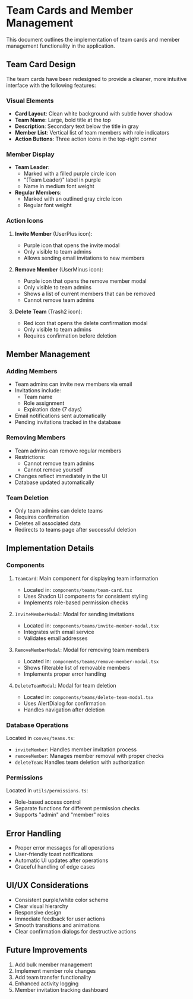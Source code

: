 # Team Cards and Member Management

This document outlines the implementation of team cards and member management functionality in the application.

## Team Card Design

The team cards have been redesigned to provide a cleaner, more intuitive interface with the following features:

### Visual Elements
- **Card Layout**: Clean white background with subtle hover shadow
- **Team Name**: Large, bold title at the top
- **Description**: Secondary text below the title in gray
- **Member List**: Vertical list of team members with role indicators
- **Action Buttons**: Three action icons in the top-right corner

### Member Display
- **Team Leader**: 
  - Marked with a filled purple circle icon
  - "(Team Leader)" label in purple
  - Name in medium font weight
- **Regular Members**: 
  - Marked with an outlined gray circle icon
  - Regular font weight

### Action Icons
1. **Invite Member** (UserPlus icon):
   - Purple icon that opens the invite modal
   - Only visible to team admins
   - Allows sending email invitations to new members

2. **Remove Member** (UserMinus icon):
   - Purple icon that opens the remove member modal
   - Only visible to team admins
   - Shows a list of current members that can be removed
   - Cannot remove team admins

3. **Delete Team** (Trash2 icon):
   - Red icon that opens the delete confirmation modal
   - Only visible to team admins
   - Requires confirmation before deletion

## Member Management

### Adding Members
- Team admins can invite new members via email
- Invitations include:
  - Team name
  - Role assignment
  - Expiration date (7 days)
- Email notifications sent automatically
- Pending invitations tracked in the database

### Removing Members
- Team admins can remove regular members
- Restrictions:
  - Cannot remove team admins
  - Cannot remove yourself
- Changes reflect immediately in the UI
- Database updated automatically

### Team Deletion
- Only team admins can delete teams
- Requires confirmation
- Deletes all associated data
- Redirects to teams page after successful deletion

## Implementation Details

### Components
1. `TeamCard`: Main component for displaying team information
   - Located in: `components/teams/team-card.tsx`
   - Uses Shadcn UI components for consistent styling
   - Implements role-based permission checks

2. `InviteMemberModal`: Modal for sending invitations
   - Located in: `components/teams/invite-member-modal.tsx`
   - Integrates with email service
   - Validates email addresses

3. `RemoveMemberModal`: Modal for removing team members
   - Located in: `components/teams/remove-member-modal.tsx`
   - Shows filterable list of removable members
   - Implements proper error handling

4. `DeleteTeamModal`: Modal for team deletion
   - Located in: `components/teams/delete-team-modal.tsx`
   - Uses AlertDialog for confirmation
   - Handles navigation after deletion

### Database Operations
Located in `convex/teams.ts`:
- `inviteMember`: Handles member invitation process
- `removeMember`: Manages member removal with proper checks
- `deleteTeam`: Handles team deletion with authorization

### Permissions
Located in `utils/permissions.ts`:
- Role-based access control
- Separate functions for different permission checks
- Supports "admin" and "member" roles

## Error Handling
- Proper error messages for all operations
- User-friendly toast notifications
- Automatic UI updates after operations
- Graceful handling of edge cases

## UI/UX Considerations
- Consistent purple/white color scheme
- Clear visual hierarchy
- Responsive design
- Immediate feedback for user actions
- Smooth transitions and animations
- Clear confirmation dialogs for destructive actions

## Future Improvements
1. Add bulk member management
2. Implement member role changes
3. Add team transfer functionality
4. Enhanced activity logging
5. Member invitation tracking dashboard 